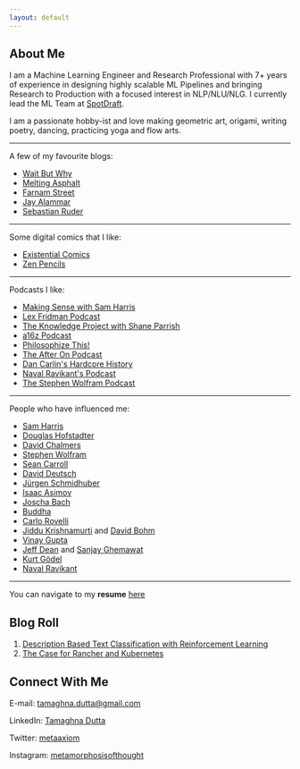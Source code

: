 ```yaml
---
layout: default
---
```


## About Me

I am a Machine Learning Engineer and Research Professional with 7+ years of experience in designing highly scalable ML Pipelines and bringing Research to Production with a focused interest in NLP/NLU/NLG. I currently lead the ML Team at [SpotDraft](https://www.spotdraft.com/).

I am a passionate hobby-ist and love making geometric art, origami, writing poetry, dancing, practicing yoga and flow arts.

* * *

A few of my favourite blogs:
* [Wait But Why](https://waitbutwhy.com/)
* [Melting Asphalt](https://meltingasphalt.com/archive/)
* [Farnam Street](https://fs.blog/)
* [Jay Alammar](https://jalammar.github.io/)
* [Sebastian Ruder](https://ruder.io/)

* * *

Some digital comics that I like:
* [Existential Comics](https://existentialcomics.com/archive)
* [Zen Pencils](https://www.zenpencils.com/)

* * *

Podcasts I like:
* [Making Sense with Sam Harris](https://podcasts.google.com/feed/aHR0cDovL3dha2luZ3VwLmxpYnN5bi5jb20vcnNz)
* [Lex Fridman Podcast](https://podcasts.google.com/feed/aHR0cHM6Ly9sZXhmcmlkbWFuLmNvbS9mZWVkL3BvZGNhc3Qv)
* [The Knowledge Project with Shane Parrish](https://podcasts.google.com/feed/aHR0cHM6Ly90aGVrbm93bGVkZ2Vwcm9qZWN0LmxpYnN5bi5jb20vcnNz)
* [a16z Podcast](https://podcasts.google.com/feed/aHR0cHM6Ly9mZWVkcy5zaW1wbGVjYXN0LmNvbS9KR0UzeUMwVg)
* [Philosophize This!](https://podcasts.google.com/feed/aHR0cHM6Ly9waGlsb3NvcGhpemV0aGlzLmxpYnN5bi5jb20vcnNz)
* [The After On Podcast](https://podcasts.google.com/feed/aHR0cHM6Ly9hZnRlcm9uLmxpYnN5bi5jb20vcnNz)
* [Dan Carlin's Hardcore History](https://podcasts.google.com/feed/aHR0cHM6Ly93d3cuZGFuY2FybGluLmNvbS9kY2hoLWZlZWRidXJuZXIueG1s)
* [Naval Ravikant's Podcast](https://podcasts.google.com/feed/aHR0cHM6Ly9uYXZhbC5saWJzeW4uY29tL3Jzcw)
* [The Stephen Wolfram Podcast](https://podcasts.google.com/feed/aHR0cHM6Ly9mZWVkcy5zb3VuZGNsb3VkLmNvbS91c2Vycy9zb3VuZGNsb3VkOnVzZXJzOjMzNzQwODg0Ni9zb3VuZHMucnNz)

* * *

People who have influenced me:
* [Sam Harris](https://en.wikipedia.org/wiki/Sam_Harris)
* [Douglas Hofstadter](https://en.wikipedia.org/wiki/Douglas_Hofstadter)
* [David Chalmers](https://en.wikipedia.org/wiki/David_Chalmers)
* [Stephen Wolfram](https://en.wikipedia.org/wiki/Stephen_Wolfram)
* [Sean Carroll](https://en.wikipedia.org/wiki/Sean_M._Carroll)
* [David Deutsch](https://en.wikipedia.org/wiki/David_Deutsch)
* [Jürgen Schmidhuber](https://en.wikipedia.org/wiki/J%C3%BCrgen_Schmidhuber)
* [Isaac Asimov](https://en.wikipedia.org/wiki/Isaac_Asimov)
* [Joscha Bach](https://en.wikipedia.org/wiki/Joscha_Bach)
* [Buddha](https://en.wikipedia.org/wiki/Gautama_Buddha)
* [Carlo Rovelli](https://en.wikipedia.org/wiki/Carlo_Rovelli)
* [Jiddu Krishnamurti](https://en.wikipedia.org/wiki/Jiddu_Krishnamurti) and [David Bohm](https://en.wikipedia.org/wiki/David_Bohm)
* [Vinay Gupta](https://medium.com/@leashless)
* [Jeff Dean](https://en.wikipedia.org/wiki/Jeff_Dean_(computer_scientist)) and [Sanjay Ghemawat](https://en.wikipedia.org/wiki/Sanjay_Ghemawat)
* [Kurt Gödel](https://en.wikipedia.org/wiki/Kurt_G%C3%B6del)
* [Naval Ravikant](https://en.wikipedia.org/wiki/Naval_Ravikant)

* * *

You can navigate to my **resume** [here](./resume.md)

## Blog Roll

1. [Description Based Text Classification with Reinforcement Learning](./articles/ml/desc_based_text_classification.md)
2. [The Case for Rancher and Kubernetes](./articles/ml/intro_rancher_and_kubernetes.md)

## Connect With Me

E-mail: <tamaghna.dutta@gmail.com>

LinkedIn: [Tamaghna Dutta](https://www.linkedin.com/in/tamaghna-dutta)

Twitter: [metaaxiom](https://twitter.com/metaaxiom)

Instagram: [metamorphosisofthought](https://www.instagram.com/metamorphosisofthought/)

